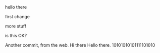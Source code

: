 hello there

first change


more stuff


is this OK?

Another commit, from the web.
Hi there
Hello there.
10101010101111101010
